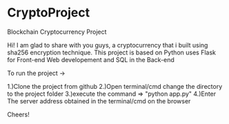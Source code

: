 # CryptoProject
 Blockchain Cryptocurrency Project
 
Hi! I am glad to share with you guys, a cryptocurrency that i built using sha256 encryption technique. This project is based on Python uses Flask for Front-end Web developement and SQL in the Back-end

To run the project ->

1.)Clone the project from github 
2.)Open terminal/cmd change the directory to the project folder 
3.)execute the command => "python app.py" 
4.)Enter The server address obtained in the terminal/cmd on the browser

Cheers!
